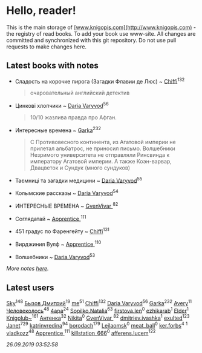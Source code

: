# Hello, reader!
This is the main storage of [www.knigopis.com](http://www.knigopis.com) - the registry of read books.
To add your book use www-site. All changes are committed and synchronized with this git repository.
Do not use pull requests to make changes here.


## Latest books with notes
* Сладость на корочке пирога (Загадки Флавии де Люс) ~ [Chiffi](users/105/105831994080785626680-google)<sup>132</sup>
    > очаровательный английский детектив

* Цинкові хлопчики ~ [Daria Varyvod](users/829/829893410524253-facebook)<sup>56</sup>
    > 10/10 жазлива правда про Афган.

* Интересные времена ~ [Garka](users/115/115753719718250012620-google)<sup>232</sup>
    > С Противовесного континента, из Агатовой империи не прилетал альбатрос, не приносил письмо. Волшебники Незримого университета не отправляли Ринсвинда к императору Агатовой империи. А также Коэн-варвар, Двацветок и Сундук (много сундуков)

* Таємниці та загадки медицини ~ [Daria Varyvod](users/829/829893410524253-facebook)<sup>55</sup>

* Колымские рассказы ~ [Daria Varyvod](users/829/829893410524253-facebook)<sup>54</sup>

* ИНТЕРЕСНЫЕ ВРЕМЕНА ~ [GvenVivar ](users/158/158266434925901-facebook)<sup>82</sup>

* Соглядатай ~ [Apprentice ](users/528/52821952-vkontakte)<sup>111</sup>

* 451 градус по Фаренгейту ~ [Chiffi](users/105/105831994080785626680-google)<sup>131</sup>

* Вирджиния Вулф ~ [Apprentice ](users/528/52821952-vkontakte)<sup>110</sup>

* Волшебники ~ [Daria Varyvod](users/829/829893410524253-facebook)<sup>53</sup>


_More notes [here](latest_books_with_notes.md)._


## Latest users
[Sky](users/118/118049897850017649660-google)<sup>148</sup> 
[Бызов Дмитрий](users/114/1146684568850703-facebook)<sup>19</sup> 
[me](users/381/381417697-yandex)<sup>51</sup> 
[Chiffi](users/105/105831994080785626680-google)<sup>132</sup> 
[Daria Varyvod](users/829/829893410524253-facebook)<sup>56</sup> 
[Garka](users/115/115753719718250012620-google)<sup>232</sup> 
[Avery](users/567/56734832-yandex)<sup>11</sup> 
[Человеколось](users/174/17475979687188177329-mailru)<sup>48</sup> 
[4apa](users/117/117392596378069249667-google)<sup>24</sup> 
[Sopilko.Natalia](users/414/414306980-yandex)<sup>63</sup> 
[firstova.len](users/119/119518613-yandex)<sup>0</sup> 
[ezhikarab](users/274/274952753-yandex)<sup>1</sup> 
[Elder](users/103/103250539971002098853-google)<sup>1</sup> 
[Knigolub~](users/111/111878597279669641685-google)<sup>161</sup> 
[Антенка](users/118/118158645037334943900-google)<sup>32</sup> 
[Nikita](users/100/100459059793796611659-google)<sup>0</sup> 
[GvenVivar ](users/158/158266434925901-facebook)<sup>82</sup> 
[dmitriev.ivashka](users/457/45795901-vkontakte)<sup>1</sup> 
[exulted](users/100/100599204551896265722-google)<sup>123</sup> 
[Janet](users/108/108113656204404967440-google)<sup>729</sup> 
[katrinvredina](users/233/2336755-vkontakte)<sup>94</sup> 
[borodach](users/157/15706320-vkontakte)<sup>179</sup> 
[Leilaomsk](users/539/539382985-vkontakte)<sup>0</sup> 
[meat_ball](users/108/10893980-vkontakte)<sup>0</sup> 
[ker.forbs](users/174/174006853-vkontakte)<sup>4</sup> 
[](users/101/10156575429062828-facebook)<sup>1</sup> 
[vladkozz](users/572/57239276-vkontakte)<sup>48</sup> 
[Apprentice ](users/528/52821952-vkontakte)<sup>111</sup> 
[killstation_666](users/112/112785103-vkontakte)<sup>0</sup> 
[afferens.lucem](users/196/196071655-vkontakte)<sup>122</sup> 


_26.09.2019 03:52:58_
